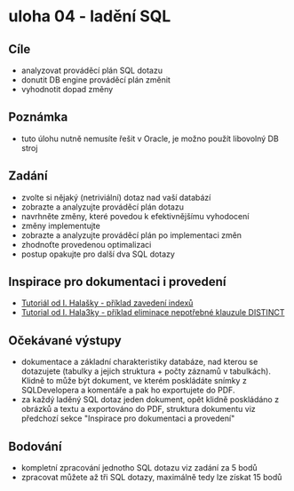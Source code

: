 # uloha 04  - ladění SQL

## Cíle
  - analyzovat prováděcí plán SQL dotazu
  - donutit DB engine prováděcí plán změnit
  - vyhodnotit dopad změny

## Poznámka
  - tuto úlohu nutně nemusíte řešit v Oracle, je možno použít libovolný DB stroj

## Zadání
  - zvolte si nějaký (netriviální) dotaz nad vaší databází
  - zobrazte a analyzujte prováděcí plán dotazu
  - navrhněte změny, které povedou k efektivnějšímu vyhodocení
  - změny implementujte
  - zobrazte a analyzujte prováděcí plán po implementaci změn
  - zhodnoťte provedenou optimalizaci
  - postup opakujte pro další dva SQL dotazy

## Inspirace pro dokumentaci i provedení
  - [Tutoriál od I. Halašky - příklad zavedení indexů](https://courses.fit.cvut.cz/BI-SQL/tutorials/20/index.html#_dotaz-kategorie-b-a-jeho-lad%C4%9Bn%C3%AD)
  - [Tutorial od I. Hala3ky - příklad eliminace nepotřebné klauzule DISTINCT](https://courses.fit.cvut.cz/BI-SQL/tutorials/20/index.html#_dotaz-kategorie-c-a-jeho-lad%C4%9Bn%C3%AD)

## Očekávané výstupy
  - dokumentace a základní charakteristiky databáze, nad kterou se dotazujete (tabulky a jejich struktura + počty záznamů v tabulkách). Klidně to může být dokument, ve kterém poskládáte snímky z SQLDevelopera a komentáře a pak ho exportujete do PDF.
  - za každý laděný SQL dotaz jeden dokument, opět klidně poskládáno z obrázků a textu a exportováno do PDF, struktura dokumentu viz předchozí sekce "Inspirace pro dokumentaci a provedení"

## Bodování
  - kompletní zpracování jednotho SQL dotazu viz zadání za 5 bodů
  - zpracovat můžete až tři SQL dotazy, maximálně tedy lze získat 15 bodů


